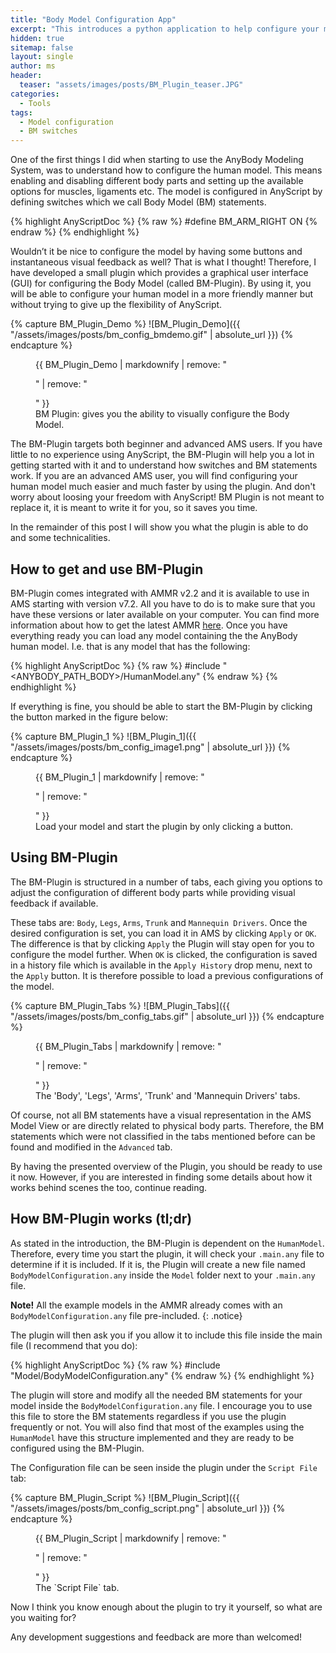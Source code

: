```yaml
---
title: "Body Model Configuration App"
excerpt: "This introduces a python application to help configure your model."
hidden: true
sitemap: false
layout: single
author: ms
header:
  teaser: "assets/images/posts/BM_Plugin_teaser.JPG"
categories:
  - Tools
tags:
  - Model configuration
  - BM switches
---
```



One of the first things I did when starting to use the AnyBody Modeling System,
was to understand how to configure the human model. This means enabling and
disabling different body parts and setting up the available options for muscles,
ligaments etc. The model is configured in AnyScript by defining switches which
we call Body Model (BM) statements.

{% highlight AnyScriptDoc %}
{% raw %}
#define BM_ARM_RIGHT ON
{% endraw %}
{% endhighlight %}

Wouldn’t it be nice to configure the model by having some buttons and
instantaneous visual feedback as well? That is what I thought! Therefore, I have
developed a small plugin which provides a graphical user interface (GUI) for
configuring the Body Model (called BM-Plugin). By using it, you will be able to
configure your human model in a more friendly manner but without trying to give
up the flexibility of AnyScript. 

{% capture BM_Plugin_Demo %}
![BM_Plugin_Demo]({{ "/assets/images/posts/bm_config_bmdemo.gif" | absolute_url }})
{% endcapture %}

<figure>
  {{ BM_Plugin_Demo | markdownify | remove: "<p>" | remove: "</p>" }}
  <figcaption>BM Plugin: gives you the ability to visually configure the Body Model.</figcaption>
</figure>

The BM-Plugin targets both beginner and advanced AMS users. If you have little
to no experience using AnyScript, the BM-Plugin will help you a lot in getting
started with it and to understand how switches and BM statements work. If you
are an advanced AMS user, you will find configuring your human model much easier
and much faster by using the plugin. And don't worry about loosing your freedom
with AnyScript! BM Plugin is not meant to replace it, it is meant to write it
for you, so it saves you time.

In the remainder of this post I will show you what the plugin is able to do and some technicalities.



## How to get and use BM-Plugin

BM-Plugin comes integrated with AMMR v2.2 and it is available to use in AMS
starting with version v7.2. All you have to do is to make sure that you have
these versions or later available on your computer. You can find more
information about how to get the latest AMMR
[here](https://anyscript.org/getting-started/). Once you have everything ready
you can load any model containing the the AnyBody human model. I.e. that is any model that has
the following:

{% highlight AnyScriptDoc %}
{% raw %}
#include "<ANYBODY_PATH_BODY>/HumanModel.any"
{% endraw %}
{% endhighlight %}

If everything is fine, you should be able to start the BM-Plugin by clicking the
button marked in the figure below:

{% capture BM_Plugin_1 %}
![BM_Plugin_1]({{ "/assets/images/posts/bm_config_image1.png" | absolute_url }})
{% endcapture %}

<figure>
  {{ BM_Plugin_1 | markdownify | remove: "<p>" | remove: "</p>" }}
  <figcaption>Load your model and start the plugin by only clicking a button.</figcaption>
</figure>

## Using BM-Plugin

The BM-Plugin is structured in a number of tabs, each giving you options
to adjust the configuration of different body parts while providing visual
feedback if available. 

These tabs are: `Body`, `Legs`, `Arms`, `Trunk` and `Mannequin Drivers`. Once
the desired configuration is set, you can load it in AMS by clicking `Apply` or
`OK`. The difference is that by clicking `Apply` the Plugin will stay open for
you to configure the model further. When `OK` is clicked, the configuration is
saved in a history file which is available in the `Apply History` drop menu,
next to the `Apply` button. It is therefore possible to load a previous
configurations of the model.

{% capture BM_Plugin_Tabs %}
![BM_Plugin_Tabs]({{ "/assets/images/posts/bm_config_tabs.gif" | absolute_url }})
{% endcapture %}

<figure>
  {{ BM_Plugin_Tabs | markdownify | remove: "<p>" | remove: "</p>" }}
  <figcaption>The 'Body', 'Legs', 'Arms', 'Trunk' and 'Mannequin Drivers' tabs.</figcaption>
</figure>

Of course, not all BM statements have a visual representation in the AMS Model
View or are directly related to physical body parts. Therefore, the BM
statements which were not classified in the tabs mentioned before can be found
and modified in the `Advanced` tab. 

By having the presented overview of the Plugin, you should be ready to use it
now. However, if you are interested in finding some details about how it works
behind scenes the too, continue reading.

## How BM-Plugin works (tl;dr)

As stated in the introduction, the BM-Plugin is dependent on the `HumanModel`.
Therefore, every time you start the plugin, it will check your `.main.any` file
to determine if it is included. If it is, the Plugin will create a new file
named `BodyModelConfiguration.any` inside the `Model` folder next to your
`.main.any` file.

**Note!** All the example models in the AMMR already comes with an `BodyModelConfiguration.any` file pre-included.
{: .notice}

The plugin will then ask you if you allow it to include this
file inside the main file (I recommend that you do):

{% highlight AnyScriptDoc %}
{% raw %}
#include "Model/BodyModelConfiguration.any"
{% endraw %}
{% endhighlight %}

The plugin will store and modify all the needed BM statements for your model inside the `BodyModelConfiguration.any` file. I encourage you to use this file to store the BM statements regardless if you use the plugin frequently or not. You will also find that most of the examples using the `HumanModel` have this structure implemented and they are ready to be configured using the BM-Plugin.

The Configuration file can be seen inside the plugin under the `Script File` tab:

{% capture BM_Plugin_Script %}
![BM_Plugin_Script]({{ "/assets/images/posts/bm_config_script.png" | absolute_url }})
{% endcapture %}

<figure>
  {{ BM_Plugin_Script | markdownify | remove: "<p>" | remove: "</p>" }}
  <figcaption>The `Script File` tab.</figcaption>
</figure>




Now I think you know enough about the plugin to try it yourself, so what are you waiting for?

Any development suggestions and feedback are more than welcomed!
